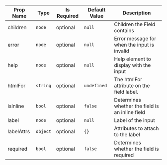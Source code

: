 | Prop Name | Type | Is Required | Default Value | Description |
|-|-|-|-|-|
| children| `node`| optional| `null`| Children the Field contains|
| error| `node`| optional| `null`| Error message for when the input is invalid|
| help| `node`| optional| `null`| Help element to display with the input|
| htmlFor| `string`| optional| `undefined`| The htmlFor attribute on the field label.|
| isInline| `bool`| optional| `false`| Determines whether the field is an inline field|
| label| `node`| optional| `null`| Label of the input|
| labelAttrs| `object`| optional| `{}`| Attributes to attach to the label|
| required| `bool`| optional| `false`| Determines whether the field is required|